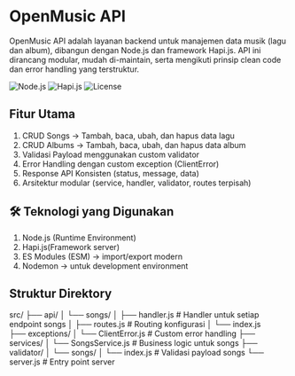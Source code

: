 # OpenMusic API

OpenMusic API adalah layanan backend untuk manajemen data musik (lagu dan album), dibangun dengan Node.js dan framework Hapi.js.
API ini dirancang modular, mudah di-maintain, serta mengikuti prinsip clean code dan error handling yang terstruktur.

![Node.js](https://img.shields.io/badge/node-%3E%3D18-green)
![Hapi.js](https://img.shields.io/badge/hapi.js-v21-blue)
![License](https://img.shields.io/badge/license-MIT-orange)

## Fitur Utama

1. CRUD Songs → Tambah, baca, ubah, dan hapus data lagu
2. CRUD Albums → Tambah, baca, ubah, dan hapus data album
3. Validasi Payload menggunakan custom validator
4. Error Handling dengan custom exception (ClientError)
5. Response API Konsisten (status, message, data)
6. Arsitektur modular (service, handler, validator, routes terpisah)

## 🛠️ Teknologi yang Digunakan

1. Node.js (Runtime Environment)
2. Hapi.js(Framework server)
3. ES Modules (ESM) → import/export modern
4. Nodemon → untuk development environment

## Struktur Direktory

src/
├── api/
│ └── songs/
│ ├── handler.js # Handler untuk setiap endpoint songs
│ ├── routes.js # Routing konfigurasi
│ └── index.js  
├── exceptions/
│ └── ClientError.js # Custom error handling
├── services/
│ └── SongsService.js # Business logic untuk songs
├── validator/
│ └── songs/
│ └── index.js # Validasi payload songs
└── server.js # Entry point server
